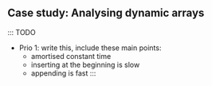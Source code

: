 
## Case study: Analysing dynamic arrays

::: TODO
- Prio 1: write this, include these main points:
    - amortised constant time
    - inserting at the beginning is slow
    - appending is fast
:::
